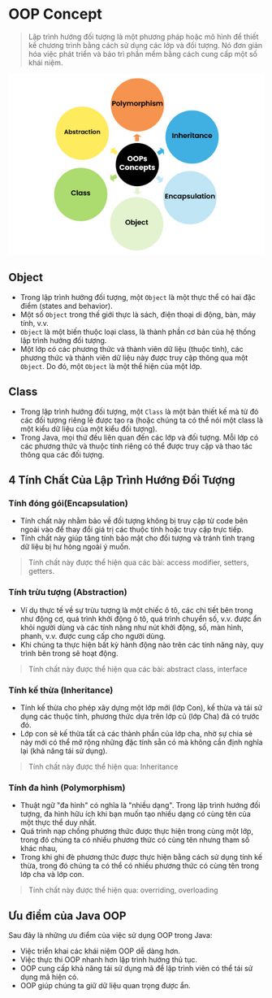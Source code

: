 # OOP Concept

> Lập trình hướng đối tượng là một phương pháp hoặc mô hình để thiết kế chương trình bằng cách sử dụng các lớp và đối tượng. Nó đơn giản hóa việc phát triển và bảo trì phần mềm bằng cách cung cấp một số khái niệm.

![alt text](image.png)

## Object

- Trong lập trình hướng đối tượng, một `Object` là một thực thể có hai đặc điểm (states and behavior). 
- Một số `Object` trong thế giới thực là sách, điện thoại di động, bàn, máy tính, v.v.
- `Object` là một biến thuộc loại class, là thành phần cơ bản của hệ thống lập trình hướng đối tượng. 
- Một lớp có các phương thức và thành viên dữ liệu (thuộc tính), các phương thức và thành viên dữ liệu này được truy cập thông qua một `Object`. Do đó, một `Object` là một thể hiện của một lớp.

## Class

- Trong lập trình hướng đối tượng, một `Class` là một bản thiết kế mà từ đó các đối tượng riêng lẻ được tạo ra (hoặc chúng ta có thể nói một class là một kiểu dữ liệu của một kiểu đối tượng).
- Trong Java, mọi thứ đều liên quan đến các lớp và đối tượng. Mỗi lớp có các phương thức và thuộc tính riêng có thể được truy cập và thao tác thông qua các đối tượng.

## 4 Tính Chất Của Lập Trình Hướng Đối Tượng

### Tính đóng gói(Encapsulation)
- Tính chất này nhằm bảo về đối tượng không bị truy cập từ code bên ngoài vào để thay đổi giá trị các thuộc tính hoặc truy cập trực tiếp.
- Tính chất này giúp tăng tính bảo mật cho đối tượng và tránh tình trạng dữ liệu bị hư hỏng ngoài ý muốn.
> Tính chất này được thể hiện qua các bài: access modifier, setters, getters.
 
### Tính trừu tượng (Abstraction)
- Ví dụ thực tế về sự trừu tượng là một chiếc ô tô, các chi tiết bên trong như động cơ, quá trình khởi động ô tô, quá trình chuyển số, v.v. được ẩn khỏi người dùng và các tính năng như nút khởi động, số, màn hình, phanh, v.v. được cung cấp cho người dùng. 
- Khi chúng ta thực hiện bất kỳ hành động nào trên các tính năng này, quy trình bên trong sẽ hoạt động.
> Tính chất này được thể hiện qua các bài: abstract class, interface
 
### Tính kế thừa (Inheritance)
- Tính kế thừa cho phép xây dựng một lớp mới (lớp Con), kế thừa và tái sử dụng các thuộc tính, phương thức dựa trên lớp cũ (lớp Cha) đã có trước đó.
- Lớp con sẽ kế thừa tất cả các thành phần của lớp cha, nhờ sự chia sẻ này mới có thể mở rộng những đặc tính sẵn có mà không cần định nghĩa lại (khả năng tái sử dụng).
> Tính chất này được thể hiện qua: Inheritance
 
### Tính đa hình (Polymorphism)
- Thuật ngữ "đa hình" có nghĩa là "nhiều dạng". Trong lập trình hướng đối tượng, đa hình hữu ích khi bạn muốn tạo nhiều dạng có cùng tên của một thực thể duy nhất.
- Quá trình nạp chồng phương thức được thực hiện trong cùng một lớp, trong đó chúng ta có nhiều phương thức có cùng tên nhưng tham số khác nhau, 
- Trong khi ghi đè phương thức được thực hiện bằng cách sử dụng tính kế thừa, trong đó chúng ta có thể có nhiều phương thức có cùng tên trong lớp cha và lớp con.
> Tính chất này được thể hiện qua: overriding, overloading


## Ưu điểm của Java OOP 
Sau đây là những ưu điểm của việc sử dụng OOP trong Java: 
- Việc triển khai các khái niệm OOP dễ dàng hơn. 
- Việc thực thi OOP nhanh hơn lập trình hướng thủ tục. 
- OOP cung cấp khả năng tái sử dụng mã để lập trình viên có thể tái sử dụng mã hiện có. 
- OOP giúp chúng ta giữ dữ liệu quan trọng được ẩn.